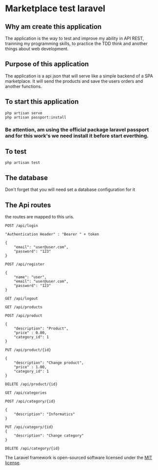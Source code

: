 # Marketplace test laravel


## Why am create this application

The application is the way to test and improve my ability in API REST, trainning my programming skills, to practice the TDD think and another things about web development.

## Purpose of this application

The application is a api json that will serve like a simple backend of a SPA marketplace. It will send the products and save the users orders and another functions.

## To start this application

```
php artisan serve
php artisan passport:install
```
### Be attention, am using the official package laravel passport and for this work's we need install it before start everthing.

## To test

``
php artisan test
`` 

## The database

Don't forget that you will need set a database configuration for it


## The Api routes 

the routes are mapped to this uris. 

```
POST /api/login

"Authentication Header" : "Bearer " + token

{
    "email": "user@user.com",
    "password": "123"
}
```

```
POST /api/register

{
    "name": "user",
    "email": "user@user.com",
    "password": "123"
}
```

```
GET /api/logout
```

```
GET /api/products
``` 

```
POST /api/product

{
    "description": "Product",
    "price" : 0.00,
    "category_id": 1
}
```

```
PUT /api/product/{id}

{
    "description": "Change product",
    "price" : 1.00,
    "category_id": 1
}
```

```
DELETE /api/product/{id}
```

```
GET /api/categories
```

```
POST /api/category/{id}

{
    "description": "Informatics"
}
```

```
PUT /api/category/{id}
{
    "description": "Change category"
}
```

```
DELETE /api/category/{id}
```











The Laravel framework is open-sourced software licensed under the [MIT license](https://opensource.org/licenses/MIT).
